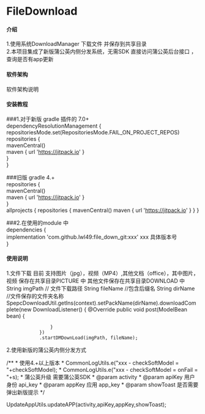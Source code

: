 # FileDownload

#### 介绍
1.使用系统DownloadManager 下载文件 并保存到共享目录<br>
2.本项目集成了新版蒲公英内侧分发系统，无需SDK  直接访问蒲公英后台接口 ，查询是否有app更新<br>
#### 软件架构
软件架构说明


#### 安装教程

###1.对于新版 gradle 插件的 7.0+<br>
	dependencyResolutionManagement {<br>
	repositoriesMode.set(RepositoriesMode.FAIL_ON_PROJECT_REPOS)<br>
	repositories {<br>
	mavenCentral()<br>
	maven { url 'https://jitpack.io' }<br>
	}<br>
	}<br>
 
###旧版 gradle 4.+<br>
    repositories {<br>
    mavenCentral()<br>
    maven { url 'https://jitpack.io' }<br>
    }<br>
    allprojects {
    repositories {
    mavenCentral()
    maven { url 'https://jitpack.io' } 
    }
    }

###2.在使用的module 中<br>
dependencies {<br>
implementation 'com.github.lwl49:file_down_git:xxx'  xxx 具体版本号<br>
}<br>



#### 使用说明
1.文件下载 目前 支持图片（jpg），视频（MP4）,其他文档（office），其中图片，视频 保存在共享目录PICTURE 中  其他文件保存在共享目录DOWNLOAD 中
String imgPath // 文件下载路径
String fileName //包含后缀名
String dirName //文件保存的文件夹名称
SpepcDownloadUtil.getIns(context).setPackName(dirName).downloadComplete(new DownloadListener() {
            @Override
             public void post(ModelBean bean) {

                    }
                })
                .startDMDownLoad(imgPath, fileName);

2.使用新版的蒲公英内侧分发方式

 /**
     * 使用4.+以上版本
     * CommonLogUtils.e("xxx - checkSoftModel = "+checkSoftModel);
     * CommonLogUtils.e("xxx - checkSoftModel = onFail = "+s);
     * 蒲公英升级  需要蒲公英SDK
     * @param activity
     * @param apiKey  用户身份 api_key
     * @param appKey  应用 app_key
     * @param showToast 是否需要弹出新版提示
     */

 UpdateAppUtils.updateAPP(activity,apiKey,appKey,showToast);




